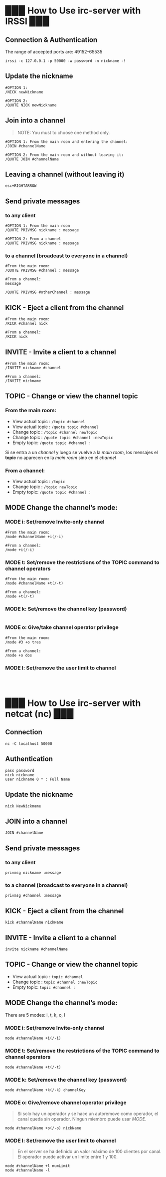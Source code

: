 # ▉▉▉ How to Use irc-server with IRSSI ▉▉▉
## Connection & Authentication
The range of accepted ports are: 49152–65535
```
irssi -c 127.0.0.1 -p 50000 -w password -n nickname -!
```
## Update the nickname
```
#OPTION 1:
/NICK newNickname

#OPTION 2:
/QUOTE NICK newNickname
```
## Join into a channel
> NOTE: You must to choose one method only.
``` 
#OPTION 1: From the main room and entering the channel:
/JOIN #channelName

#OPTION 2: From the main room and without leaving it:
/QUOTE JOIN #channelName
```
## Leaving a channel (without leaving it)
```
esc+RIGHTARROW
```

## Send private messages 

### to any client
```
#OPTION 1: From the main room
/QUOTE PRIVMSG nickname : message

#OPTION 2: From a channel
/QUOTE PRIVMSG nickname : message
```

### to a channel  (broadcast to everyone in a channel)
```
#From the main room:
/QUOTE PRIVMSG #channel : message

#From a channel:
message

/QUOTE PRIVMSG #otherChannel : message
```
## KICK - Eject a client from the channel
```
#From the main room:
/KICK #channel nick

#From a channel:
/KICK nick
```
## INVITE - Invite a client to a channel
```
#From the main room:
/INVITE nickname #channel

#From a channel:
/INVITE nickname
```
## TOPIC - Change or view the channel topic

### From the main room:

- View actual topic : `/topic #channel`
- View actual topic : `/quote topic #channel`
- Change topic : `/topic #channel newTopic`   
- Change topic : `/quote topic #channel :newTopic`
- Empty topic: `/quote topic #channel :`

Si se entra a un *channel* y luego se vuelve a la *main room*, los mensajes el **topic** no aparecen en la *main room* sino en el *channel*

### From a channel:

- View actual topic : `/topic`
- Change topic : `/topic newTopic`
- Empty topic: `/quote topic #channel :`

## MODE Change the channel’s mode:

### MODE i: Set/remove Invite-only channel
```
#From the main room:
/mode #channelName +i(/-i)

#From a channel:
/mode +i(/-i)
```
### MODE t: Set/remove the restrictions of the TOPIC command to channel operators
```
#From the main room:
/mode #channelName +t(/-t)

#From a channel:
/mode +t(/-t)
```
### MODE k: Set/remove the channel key (password)
```

```
### MODE o: Give/take channel operator privilege
```
#From the main room:
/mode #3 +o tres

#From a channel:
/mode +o dos
```
### MODE l: Set/remove the user limit to channel
```

```
<br>

# ▉▉▉ How to Use irc-server with netcat (nc) ▉▉▉
## Connection
```
nc -C localhost 50000
```
## Authentication
```
pass password
nick nickname
user nickname 0 * : Full Name 
```

## Update the nickname
```
nick NewNickname
```
## JOIN into a channel
``` 
JOIN #channelName
```

## Send private messages

### to any client

```
privmsg nickname :message
```

### to a channel  (broadcast to everyone in a channel)

```
privmsg #channel :message
```
## KICK - Eject a client from the channel
```
kick #channelName nickName
```
## INVITE - Invite a client to a channel
```
invite nickname #channelName
```
## TOPIC - Change or view the channel topic

- View actual topic : `topic #channel`
- Change topic : `topic #channel :newTopic`
- Empty topic: `topic #channel :`

## MODE Change the channel’s mode:

There are 5 modes: i, t, k, o, l

### MODE i: Set/remove Invite-only channel
```
mode #channelName +i(/-i)
```

### MODE t: Set/remove the restrictions of the TOPIC command to channel operators
```
mode #channelName +t(/-t)
```
### MODE k: Set/remove the channel key (password)
```
mode #channelName +k(/-k) channelKey
```
### MODE o: Give/remove channel operator privilege

> Si solo hay un operador y se hace un autoremove como operador, el canal queda sin operador. Ningun miembro puede usar *MODE*.

```
mode #channelName +o(/-o) nickName
```
### MODE l: Set/remove the user limit to channel

> En el server se ha definido un valor máximo de 100 clientes por canal. El operador puede activar un limite entre 1 y 100.

```
mode #channelName +l numLimit   
mode #channelName -l
```
